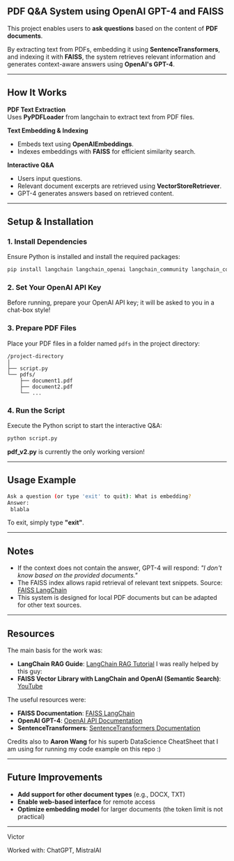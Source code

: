 ## PDF Q&A System using OpenAI GPT-4 and FAISS

This project enables users to **ask questions** based on the content of **PDF documents**. 

By extracting text from PDFs, embedding it using **SentenceTransformers**, and indexing it with **FAISS**, the system retrieves relevant information and generates context-aware answers using **OpenAI's GPT-4**.

---

## How It Works

**PDF Text Extraction**  
  Uses **PyPDFLoader** from langchain to extract text from PDF files.

**Text Embedding & Indexing**  
  - Embeds text using **OpenAIEmbeddings**.
  - Indexes embeddings with **FAISS** for efficient similarity search.

**Interactive Q&A**  
  - Users input questions.
  - Relevant document excerpts are retrieved using **VectorStoreRetriever**.
  - GPT-4 generates answers based on retrieved content.

---

## Setup & Installation

### 1. Install Dependencies

Ensure Python is installed and install the required packages:

```bash
pip install langchain langchain_openai langchain_community langchain_core 
```

### 2. Set Your OpenAI API Key

Before running, prepare your OpenAI API key; it will be asked to you in a chat-box style!

### 3. Prepare PDF Files

Place your PDF files in a folder named `pdfs` in the project directory:

```
/project-directory
│
├── script.py
└── pdfs/
    ├── document1.pdf
    ├── document2.pdf
    └── ...
```

### 4. Run the Script

Execute the Python script to start the interactive Q&A:

```bash
python script.py
```

**pdf_v2.py** is currently the only working version!

---

## Usage Example

```bash
Ask a question (or type 'exit' to quit): What is embedding?
Answer:
 blabla
```

To exit, simply type **"exit"**.

---

## Notes

- If the context does not contain the answer, GPT-4 will respond:
  *"I don't know based on the provided documents."*  
- The FAISS index allows rapid retrieval of relevant text snippets.
Source: [FAISS LangChain](https://python.langchain.com/docs/integrations/vectorstores/faiss/)
- This system is designed for local PDF documents but can be adapted for other text sources.  

---

## Resources

The main basis for the work was:
- **LangChain RAG Guide**: [LangChain RAG Tutorial](https://python.langchain.com/docs/tutorials/rag/)
I was really helped by this guy:
- **FAISS Vector Library with LangChain and OpenAI (Semantic Search)**: [YouTube](https://www.youtube.com/watch?v=ZCSsIkyCZk4)

The useful resources were:
- **FAISS Documentation**: [FAISS LangChain](https://python.langchain.com/docs/integrations/vectorstores/faiss/)  
- **OpenAI GPT-4**: [OpenAI API Documentation](https://beta.openai.com/docs/api-reference/introduction)  
- **SentenceTransformers**: [SentenceTransformers Documentation](https://www.sbert.net/)  

Credits also to **Aaron Wang** for his superb DataScience CheatSheet that I am using for running my code example on this repo :)

---

## Future Improvements

- **Add support for other document types** (e.g., DOCX, TXT)  
- **Enable web-based interface** for remote access  
- **Optimize embedding model** for larger documents (the token limit is not practical)

---

Victor

Worked with: ChatGPT, MistralAI
